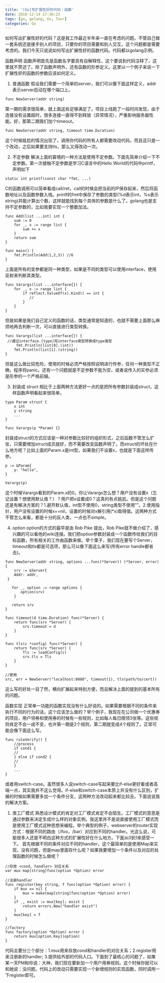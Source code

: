 ```yaml
---
title: '[Go]写扩展性好的代码：函数'
date: 2018-12-14 17:36:23
tags: [go, golang, Go, Tour]
categories: Go
---
```



如何写出扩展性好的代码？这是我工作最近半年来一直在考虑的问题。不管自己做一套系统还是接手别人的项目，只要你的项目需要和别人交互，这个问题都是需要考虑的。我们今天只说说如何写出扩展性好的函数代码。代码都以golang示例。

函数声明
函数声明首先是函数名字要具有自解释性，这个要说到代码注释了，这里就不赘述了。除了函数声明外，还有函数的形参定义。这里以一个例子来说一下扩展性好的函数的参数应该如何定义。

1. 普通函数
假设我们需要一个简单的server，我们可以像下面这样定义，addr表示server启动在哪个端口上。

```
func NewServer(addr string)
```

第一期的需求很简单，就上面这些足够满足了。项目上线跑了一段时间发现，由于连接没有设置超时，很多连接一直得不到释放（异常情况），严重影响服务器性能。好，那第二期我们加个timeout。

```
func NewServer(addr string, timeout time.Duration)
```

这个时候尴尬的情况出现了，调用你代码的所有人都需要改动代码。而且这只是一个改动，之后如果要支持tls，那么又得改动一次。

2. 不定参数
解决上面的窘境的一种方法是使用不定参数。下面先简单介绍一下不定参数。第一次接触不定参数是学习C语言中的Hello World的代码中printf，声明如下

```
static int printf(const char *fmt, ...)
```

C的函数调用可以简单看成call/ret，call的时候会把当前的IP保存起来，然后将函数地址以及函数参数入栈。printf的fmt中保存了参数的类型(%d表示int，%s表示string)并能计算出个数，这样就能找到每个具体的参数是什么了。golang也是支持不定参数的，比如我要实现一个整数加法。

```
func Add(list ...int) int {
    sum := 0
    for _, x := range list {
        sum += x
    }
    return sum
}

func main() {
    fmt.Println(Add(1,2,3)) //6
}
```

上面是所有的变参都是同一种类型，如果是不同的类型可以使用interface，使用反射来判断其类型。

```
func Varargs(list ...interface{}) {
    for _, x := range list {
        if reflect.ValueOf(x).Kind() == int {
           //
        }
    }
}
```

但是如果是我们自己定义的函数的话，类型通常是知道的，也就不需要上面那么麻烦地再去判断一次，可以直接进行类型转换。

```
func Varargs(list ...interface{}) {
 //通过interface.(type)将interface类型转换成type类型
     fmt.Println(list[0].(int))
    fmt.Println(list[1].(string))
}
```

但是这么做比较危险，使用的时候必须严格按照说明进行传参，任何一种类型不正确，程序将panic。还有一个问题就是不定参数不能为空，或者说传入的实参必须是形参的一个严格前缀。

3. 封装成 struct
相比于上面两种方法更好一点的是把所有参数封装成struct，这样函数声明看起来很简单。

```
type Param struct {
    x int
    y string
    ...
}

func Varargs(p *Param) {}
```

封装成struct的方式应该是一种对参数比较好的组织形式，之后函数不管怎么扩张，只需要增加struct成员就好，而不需要改变函数声明了。而struct的坏处在什么地方呢？比如上面的Param.x是int型，如果我们不设置x，也就是下面这样传参。

```
p := &Param{
    y: "hello",
}

Varargs(p)
```

这个时候Varargs看到的Param.x的0。你让Varargs怎么想？用户没有设置x（忘记设置？想使用默认值？）？用户把x设置成0？这真的有点尴尬。但是这个问题还是有解决方案的？1.避开默认值，int型不使用0，string类型不使用””。2.使用指针，用户没有设置的时候x==nil，设置的时候对x解引用(*x)取得值。这两种方式不管怎么来看，都是十分的反人类，一点也不simple。

4. option
option的方式的最早是由 Rob Pike 提出，Rob Pike就不做介绍了，感兴趣的可以看他的wiki连接。我们把option参数封装成一个函数传给我们的目标函数，所有相关的工作由函数来做。举个栗子，我们现在要写个Server，timeout和tls都是可选项，那么可以像下面这么来写(所有error handle都省去)。

```
func NewServer(addr string, options ...func(*Server)) (*Server, error) {
    srv := &Server{
    Addr: addr,
 }

   for _, option := range options {
       option(srv)
    }

   return srv
}

func timeout(d time.Duration) func(*Server) {
    return func(srv *Server) {
        srv.timeout = d
    }
}

func tls(c *config) func(*Server) {
    return func(srv *Server) {
        Tls := loadConfig(c)
        srv.tls = Tls
    }
}

//使用
src, err = NewServer("localhost:8080", timeout(1), tls(path/to/cert))
```

这么写的好处一目了然，横向扩展起来特别方便，而且解决上面的提到的基本所有的问题。

函数实现
正常单一功能的函数实现没有什么好说的。如果需要根据不同的条件来执行不同的行为的话，这个应该怎么做的？举个例子，我现在在公司做一个优惠券的项目，用户领券和使用券的时候有一些规则，比如每人每日限领3张等。这些规则肯定不会一成不变，也许第一期是2个规则，第二期就变成4个规则了。正常可能会像下面这么写。

```
func ruleVerify() {
    //process
    if cond1 {
    //
    } else if cond2 {
    //
    }
    ...
}
```

或者用switch-case。虽然很多人说switch-case写起来要比if-else更好看或者高端一点，其实我并不这么觉得。if-else和switch-case本质上并没有什么区别，扩展的时候如果需要多加一个条件分支，这两种方法改动起来都比较丑。下面说说我的解决方案。

1. 类工厂模式
熟悉设计模式的肯定对工厂模式肯定不会陌生。工厂模式的意思是通过参数来决定生成什么样的对象实例。我这里并不是说直接使用工厂模式而是使用工厂模式这种思想来编程。举个典型的例子，webserver的router实现方式：根据不同的路由（/foo，/bar）对应到不同的handler。光这么说，可能很多人还是不明白这种方式的扩展性好在什么地方。下面从0到1来感受一下。
首先根据不同的条件对应不同的handler，这个最简单的是使用Map来实现，没有问题，但是map里面存什么呢？如果我要增加一个条件以及对应的处理函数的时候怎么做呢？

```
//存放 <cond, handler> 对应关系
var mux map[string]func(option *Option) error

//注册handler
func register(key string, f func(option *Option) error) {
    if mux == nil {
        mux = make(map[string]func(option *Option) error)
    }
    if _, exist := mux[key]; exist {
        return errors.New("handler exist")
    }
    mux[key] = f
}

//factory
func factory(option *Option) error {
    return mux[option.Key](option)
}
```

代码主要分三个部分：1.mux用来存放cond和handler的对应关系；2.register用来注册新的handler; 3.提供给外部的代码入口。下面到了最核心的问题了，如果某一天PM和你说：大神，我们现在要新加一个用户用券规则。这个时候你就可以和她说：没问题。代码上的改动只需要实现一个新增规则的实现函数，同时调用一下register即可。